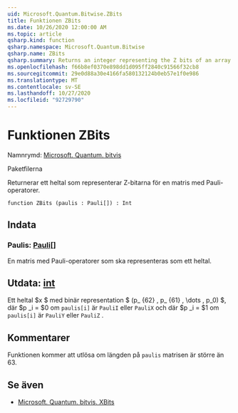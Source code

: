 ```yaml
---
uid: Microsoft.Quantum.Bitwise.ZBits
title: Funktionen ZBits
ms.date: 10/26/2020 12:00:00 AM
ms.topic: article
qsharp.kind: function
qsharp.namespace: Microsoft.Quantum.Bitwise
qsharp.name: ZBits
qsharp.summary: Returns an integer representing the Z bits of an array of Pauli operators.
ms.openlocfilehash: f66b8ef0370e898dd1d095ff2840c91566f32cb8
ms.sourcegitcommit: 29e0d88a30e4166fa580132124b0eb57e1f0e986
ms.translationtype: MT
ms.contentlocale: sv-SE
ms.lasthandoff: 10/27/2020
ms.locfileid: "92729790"
---
```

# <a name="zbits-function"></a>Funktionen ZBits

Namnrymd: [Microsoft. Quantum. bitvis](xref:Microsoft.Quantum.Bitwise)

Paketfilerna [](https://nuget.org/packages/)


Returnerar ett heltal som representerar Z-bitarna för en matris med Pauli-operatorer.

```qsharp
function ZBits (paulis : Pauli[]) : Int
```


## <a name="input"></a>Indata

### <a name="paulis--pauli"></a>Paulis: [Pauli](xref:microsoft.quantum.lang-ref.pauli)[]

En matris med Pauli-operatorer som ska representeras som ett heltal.



## <a name="output--int"></a>Utdata: [int](xref:microsoft.quantum.lang-ref.int)

Ett heltal $x $ med binär representation $ (p_ {62} \, p_ {61} \, \dots \, p_0) $, där $p _i = $0 om `paulis[i]` är `PauliI` eller `PauliX` och där $p _i = $1 om `paulis[i]` är `PauliY` eller `PauliZ` .

## <a name="remarks"></a>Kommentarer

Funktionen kommer att utlösa om längden på `paulis` matrisen är större än 63.

## <a name="see-also"></a>Se även

- [Microsoft. Quantum. bitvis. XBits](xref:Microsoft.Quantum.Bitwise.XBits)
